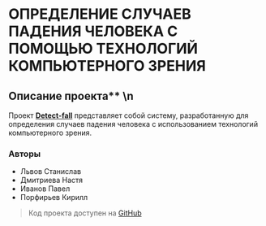 # ОПРЕДЕЛЕНИЕ СЛУЧАЕВ ПАДЕНИЯ ЧЕЛОВЕКА С ПОМОЩЬЮ ТЕХНОЛОГИЙ КОМПЬЮТЕРНОГО ЗРЕНИЯ 

## Описание проекта** \n

Проект **[Detect-fall](https://github.com/tickflag/Detect-fall)** представляет собой систему, разработанную для определения случаев падения человека с использованием технологий компьютерного зрения.

### Авторы

- Львов Станислав
- Дмитриева Настя
- Иванов Павел
- Порфирьев Кирилл

> Код проекта доступен на [GitHub](https://github.com/tickflag/Detect-fall)
